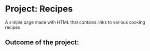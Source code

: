 <h1>Project: Recipes</h1>
<p>A simple page made with HTML that contains links to various cooking recipes</p>
<h2>Outcome of the project:</h2>